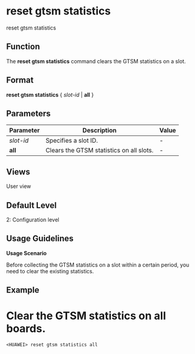 reset gtsm statistics
=====================

reset gtsm statistics

Function
--------



The **reset gtsm statistics** command clears the GTSM statistics on a slot.




Format
------

**reset gtsm statistics** { *slot-id* | **all** }


Parameters
----------

| Parameter | Description | Value |
| --- | --- | --- |
| *slot-id* | Specifies a slot ID. | - |
| **all** | Clears the GTSM statistics on all slots. | - |



Views
-----

User view


Default Level
-------------

2: Configuration level


Usage Guidelines
----------------

**Usage Scenario**



Before collecting the GTSM statistics on a slot within a certain period, you need to clear the existing statistics.




Example
-------

# Clear the GTSM statistics on all boards.
```
<HUAWEI> reset gtsm statistics all

```